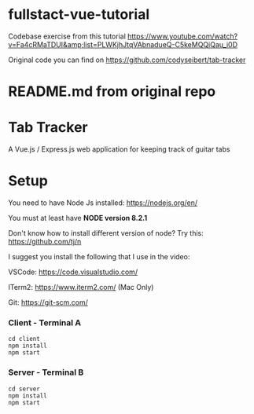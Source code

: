 # fullstact-vue-tutorial
Codebase exercise from this tutorial https://www.youtube.com/watch?v=Fa4cRMaTDUI&amp;list=PLWKjhJtqVAbnadueQ-C5keMQQiQau_i0D

Original code you can find on https://github.com/codyseibert/tab-tracker


# README.md from original repo

# Tab Tracker
A Vue.js / Express.js web application for keeping track of guitar tabs

# Setup

You need to have Node Js installed: https://nodejs.org/en/

You must at least have **NODE version 8.2.1**

Don't know how to install different version of node?  Try this: https://github.com/tj/n

I suggest you install the following that I use in the video:

VSCode: https://code.visualstudio.com/

ITerm2: https://www.iterm2.com/ (Mac Only)

Git: https://git-scm.com/

### Client - Terminal A
```
cd client
npm install
npm start
```

### Server - Terminal B
```
cd server
npm install
npm start
```
